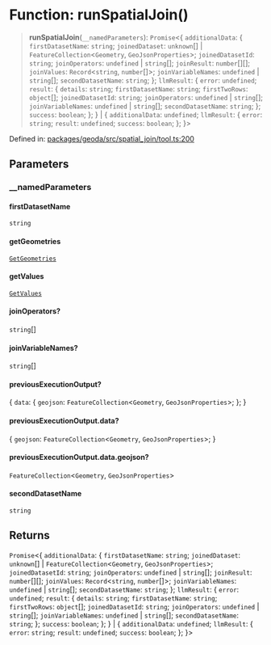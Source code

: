 # Function: runSpatialJoin()

> **runSpatialJoin**(`__namedParameters`): `Promise`\<\{ `additionalData`: \{ `firstDatasetName`: `string`; `joinedDataset`: `unknown`[] \| `FeatureCollection`\<`Geometry`, `GeoJsonProperties`\>; `joinedDatasetId`: `string`; `joinOperators`: `undefined` \| `string`[]; `joinResult`: `number`[][]; `joinValues`: `Record`\<`string`, `number`[]\>; `joinVariableNames`: `undefined` \| `string`[]; `secondDatasetName`: `string`; \}; `llmResult`: \{ `error`: `undefined`; `result`: \{ `details`: `string`; `firstDatasetName`: `string`; `firstTwoRows`: `object`[]; `joinedDatasetId`: `string`; `joinOperators`: `undefined` \| `string`[]; `joinVariableNames`: `undefined` \| `string`[]; `secondDatasetName`: `string`; \}; `success`: `boolean`; \}; \} \| \{ `additionalData`: `undefined`; `llmResult`: \{ `error`: `string`; `result`: `undefined`; `success`: `boolean`; \}; \}\>

Defined in: [packages/geoda/src/spatial\_join/tool.ts:200](https://github.com/GeoDaCenter/openassistant/blob/2cb8f20a901f3385efeb40778248119c5e49db78/packages/geoda/src/spatial_join/tool.ts#L200)

## Parameters

### \_\_namedParameters

#### firstDatasetName

`string`

#### getGeometries

[`GetGeometries`](../type-aliases/GetGeometries.md)

#### getValues

[`GetValues`](../type-aliases/GetValues.md)

#### joinOperators?

`string`[]

#### joinVariableNames?

`string`[]

#### previousExecutionOutput?

\{ `data`: \{ `geojson`: `FeatureCollection`\<`Geometry`, `GeoJsonProperties`\>; \}; \}

#### previousExecutionOutput.data?

\{ `geojson`: `FeatureCollection`\<`Geometry`, `GeoJsonProperties`\>; \}

#### previousExecutionOutput.data.geojson?

`FeatureCollection`\<`Geometry`, `GeoJsonProperties`\>

#### secondDatasetName

`string`

## Returns

`Promise`\<\{ `additionalData`: \{ `firstDatasetName`: `string`; `joinedDataset`: `unknown`[] \| `FeatureCollection`\<`Geometry`, `GeoJsonProperties`\>; `joinedDatasetId`: `string`; `joinOperators`: `undefined` \| `string`[]; `joinResult`: `number`[][]; `joinValues`: `Record`\<`string`, `number`[]\>; `joinVariableNames`: `undefined` \| `string`[]; `secondDatasetName`: `string`; \}; `llmResult`: \{ `error`: `undefined`; `result`: \{ `details`: `string`; `firstDatasetName`: `string`; `firstTwoRows`: `object`[]; `joinedDatasetId`: `string`; `joinOperators`: `undefined` \| `string`[]; `joinVariableNames`: `undefined` \| `string`[]; `secondDatasetName`: `string`; \}; `success`: `boolean`; \}; \} \| \{ `additionalData`: `undefined`; `llmResult`: \{ `error`: `string`; `result`: `undefined`; `success`: `boolean`; \}; \}\>
